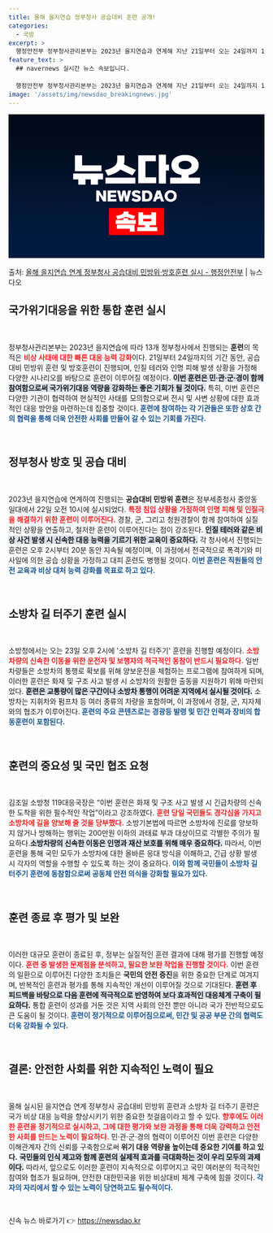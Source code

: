 ```yaml
---
title: 올해 을지연습 정부청사 공습대비 훈련 공개!
categories:
  - 국방
excerpt: >
  행정안전부 정부청사관리본부는 2023년 을지연습과 연계해 지난 21일부터 오는 24일까지 13개 정부청사에서…
feature_text: >
  ## navernews 실시간 뉴스 속보입니다.

  행정안전부 정부청사관리본부는 2023년 을지연습과 연계해 지난 21일부터 오는 24일까지 13개 정부청사에서…
image: '/assets/img/newsdao_breakingnews.jpg'
---
```


![뉴스다오 속보](/assets/img/newsdao_breakingnews.jpg)

<p>출처: <a href="https://newsdao.kr/1662" rel="dofollow">올해 을지연습 연계 정부청사 공습대비 민방위·방호훈련 실시  - 행정안전부</a> | 뉴스다오</p>

<h2 data-ke-size="size26">국가위기대응을 위한 통합 훈련 실시</h2>
<p data-ke-size="size16">&nbsp;</p>
정부청사관리본부는 2023년 을지연습에 따라 13개 정부청사에서 진행되는 <b>훈련</b>의 목적은 <b><span style="color: #ee2323;">비상 사태에 대한 빠른 대응 능력 강화</span></b>이다. 21일부터 24일까지의 기간 동안, 공습 대비 민방위 훈련 및 방호훈련이 진행되며, 인질 테러와 인명 피해 발생 상황을 가정해 다양한 시나리오를 바탕으로 훈련이 이루어질 예정이다. <b><span style="background-color: #21538527;">이번 훈련은 민·관·군·경이 함께 참여함으로써 국가위기대응 역량을 강화하는 좋은 기회가 될 것이다.</span></b> 특히, 이번 훈련은 다양한 기관이 협력하여 현실적인 사태를 모의함으로써 전시 및 사변 상황에 대한 효과적인 대응 방안을 마련하는데 집중할 것이다.<b><span style="color: #1a5490;"> 훈련에 참여하는 각 기관들은 또한 상호 간의 협력을 통해 더욱 안전한 사회를 만들어 갈 수 있는 기회를 가진다.</span></b></p>
<p data-ke-size="size16">&nbsp;</p>

<h2 data-ke-size="size26">정부청사 방호 및 공습 대비</h2>
<p data-ke-size="size16">&nbsp;</p>
2023년 을지연습에 연계하여 진행되는 <b>공습대비 민방위 훈련</b>은 정부세종청사 중앙동 일대에서 22일 오전 10시에 실시되었다. <b><span style="color: #ee2323;">특정 침입 상황을 가정하여 인명 피해 및 인질극을 해결하기 위한 훈련이 이루어진다.</span></b> 경찰, 군, 그리고 청원경찰이 함께 참여하여 실질적인 상황을 연출하고, 철저한 훈련이 이루어진다는 점이 강조된다. <b><span style="background-color: #21538527;">인질 테러와 같은 비상 사건 발생 시 신속한 대응 능력을 기르기 위한 교육이 중요하다.</span></b> 각 청사에서 진행되는 훈련은 오후 2시부터 20분 동안 지속될 예정이며, 이 과정에서 전국적으로 폭격기와 미사일에 의한 공습 상황을 가정하고 대피 훈련도 병행될 것이다.<b><span style="color: #1a5490;"> 이번 훈련은 직원들의 안전 교육과 비상 대처 능력 강화를 목표로 하고 있다.</span></b></p>
<p data-ke-size="size16">&nbsp;</p>

<h2 data-ke-size="size26">소방차 길 터주기 훈련 실시</h2>
<p data-ke-size="size16">&nbsp;</p>
소방청에서는 오는 23일 오후 2시에 '소방차 길 터주기' 훈련을 진행할 예정이다. <b><span style="color: #ee2323;">소방차량의 신속한 이동을 위한 운전자 및 보행자의 적극적인 동참이 반드시 필요하다.</span></b> 일반 차량들은 소방차의 통행로 확보를 위해 양보운전을 체험하는 프로그램에 참여하게 되며, 이러한 훈련은 화재 및 구조 사고 발생 시 소방차의 원활한 출동을 지원하기 위해 마련되었다. <b><span style="background-color: #21538527;">훈련은 교통량이 많은 구간이나 소방차 통행이 어려운 지역에서 실시될 것이다.</span></b> 소방차는 지휘차와 펌프차 등 여러 종류의 차량을 포함하며, 이 과정에서 경찰, 군, 지자체와의 협조가 이루어진다.<b><span style="color: #1a5490;"> 훈련의 주요 콘텐츠로는 경광등 발령 및 민간 인력과 장비의 합동훈련이 포함된다.</span></b></p>
<p data-ke-size="size16">&nbsp;</p>

<h2 data-ke-size="size26">훈련의 중요성 및 국민 협조 요청</h2>
<p data-ke-size="size16">&nbsp;</p>
김조일 소방청 119대응국장은 “이번 훈련은 화재 및 구조 사고 발생 시 긴급차량의 신속한 도착을 위한 필수적인 작업”이라고 강조하였다. <b><span style="color: #ee2323;">훈련 당일 국민들도 경각심을 가지고 소방차에 길을 양보해 줄 것을 당부했다.</span></b> 소방기본법에 따르면 소방차에 진로를 양보하지 않거나 방해하는 행위는 200만원 이하의 과태료 부과 대상이므로 각별한 주의가 필요하다.<b><span style="background-color: #21538527;">소방차량의 신속한 이동은 인명과 재산 보호를 위해 매우 중요하다.</span></b> 따라서, 이번 훈련을 통해 국민 모두가 소방차에 대한 올바른 응대 방식을 이해하고, 긴급 상황 발생 시 각자의 역할을 수행할 수 있도록 하는 것이 중요하다.<b><span style="color: #1a5490;"> 이와 함께 국민들이 소방차 길 터주기 훈련에 동참함으로써 공동체 안전 의식을 강화할 필요가 있다.</span></b></p>
<p data-ke-size="size16">&nbsp;</p>

<h2 data-ke-size="size26">훈련 종료 후 평가 및 보완</h2>
<p data-ke-size="size16">&nbsp;</p>
이러한 대규모 훈련이 종료된 후, 정부는 실질적인 훈련 결과에 대해 평가를 진행할 예정이다. <b><span style="color: #ee2323;">훈련 중 발생한 문제점을 분석하고, 필요한 보완 작업을 진행할 것이다.</span></b> 이번 훈련의 일환으로 이루어진 다양한 조치들은 <b>국민의 안전 증진</b>을 위한 중요한 단계로 여겨지며, 반복적인 훈련과 평가를 통해 지속적인 개선이 이루어질 것으로 기대된다. <b><span style="background-color: #21538527;">훈련 후 피드백을 바탕으로 다음 훈련에 적극적으로 반영하여 보다 효과적인 대응체계 구축이 필요하다.</span></b> 통합 훈련이 성과를 거둔 것은 지역 사회의 안전 뿐만 아니라 국가 전반적으로도 큰 도움이 될 것이다.<b><span style="color: #1a5490;"> 훈련이 정기적으로 이루어짐으로써, 민간 및 공공 부문 간의 협력도 더욱 강화될 수 있다.</span></b></p>
<p data-ke-size="size16">&nbsp;</p>

<h2 data-ke-size="size26">결론: 안전한 사회를 위한 지속적인 노력이 필요</h2>
<p data-ke-size="size16">&nbsp;</p>
올해 실시된 을지연습 연계 정부청사 공습대비 민방위 훈련과 소방차 길 터주기 훈련은 국가 비상 대응 능력을 향상시키기 위한 중요한 첫걸음이라고 할 수 있다. <b><span style="color: #ee2323;">향후에도 이러한 훈련을 정기적으로 실시하고, 그에 대한 평가와 보완 과정을 통해 더욱 강력하고 안전한 사회를 만드는 노력이 필요하다.</span></b> 민·관·군·경의 협력이 이루어진 이번 훈련은 다양한 이해관계자 간의 신뢰를 구축함으로써 <b>위기 대응 역량을 높이는데 중요한 기여를 하고 있다.</b> <b><span style="background-color: #21538527;">국민들의 인식 제고와 함께 훈련의 실제적 효과를 극대화하는 것이 우리 모두의 과제이다.</span></b> 따라서, 앞으로도 이러한 훈련이 지속적으로 이루어지고 국민 여러분의 적극적인 참여와 협조가 필요하며, 안전한 대한민국을 위한 비상대비 체계 구축에 힘쓸 것이다.<b><span style="color: #1a5490;"> 각자의 자리에서 할 수 있는 노력이 당연하고도 필수적이다.</span></b></p>
<p data-ke-size="size16">&nbsp;</p> 

신속 뉴스 바로가기 👉 <a href="https://newsdao.kr" rel="dofollow">https://newsdao.kr</a>



